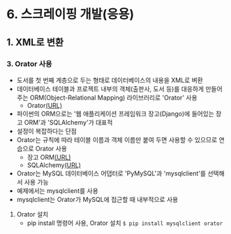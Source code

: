 # 6. 스크레이핑 개발(응용)
## 1. XML로 변환
### 3. Orator 사용
- 도서를 첫 번째 계층으로 두는 형태로 데이터베이스의 내용을 XML로 벼환
- 데이터베이스 테이블과 프로젝트 내부의 객체(출판사, 도서 등)를 대응하게 만들어주는 ORM(Object-Relational Mapping) 라이브러리로 'Orator' 사용
  - Orator[(URL)](https://orator-orm.com/)
- 파이썬의 ORM으로는 '웹 애플리케이션 프레임워크 장고(Django)에 들어있는 장고 ORM'과 'SQLAlchemy'가 대표적
- 설정이 복잡하다는 단점
- Orator는 규칙에 따라 테이블 이름과 객체 이름만 붙여 두면 사용할 수 있으므로 연습으로 Orator 사용
  - 장고 ORM[(URL)](https://docs.djangoproject.com/en/2.1/topics/db/)
  - SQLAlchemy[(URL)](https://www.sqlalchemy.org/)
- Orator는 MySQL 데이터베이스 어댑터로 'PyMySQL'과 'mysqlclient'를 선택해서 사용 가능
- 예제에서는 mysqlclient를 사용
- mysqlclient는 Orator가 MySQL에 접근할 때 내부적으로 사용
1. Orator 설치
   - pip install 명령어 사용, Orator 설치
   `$ pip install mysqlclient orator`